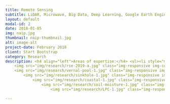 ```yaml
---
title: Remote Sensing
subtitle: LiDAR, Microwave, Big Data, Deep Learning, Google Earth Engine, Azure
layout: default
modal-id: 2
date: 2018-01-05
img: naip.jpg
thumbnail: naip-thumbnail.jpg
alt: image-alt
project-date: February 2018
client: Start Bootstrap
category: Research
description: <h4 align="left">Areas of expertise:</h4> <ul><li style="margin:10px" align="left">LiDAR Remote Sensing</li><li style="margin:10px" align="left">Microwave Remote Sensing</li><li style="margin:10px" align="left">Wetlands and Water Resources</li><li style="margin:10px" align="left">Deep Learning and Cloud Computing (Google Earth Engine, Microsoft Azure)</li></ul><hr>     <h3>LiDAR Remote Sensing</h3><br>   <h4 align="left">Mapping Wetland Inundatation Dynamics</h4> <p class="large" align="left"><strong>Wu, Q.</strong>, Lane, C.R., Li, X., Zhao, K., Zhou, Y., Clinton, N., DeVries, B., Golden, H.E., & Lang, M.W. (2019). Integrating LiDAR data and multi-temporal aerial imagery to map wetland inundation dynamics using Google Earth Engine. <u><em>Remote Sensing of Environment</em></u>. 228:1-13. DOI:10.1016/j.rse.2019.04.015 (<a href="gishub#2019-RSE">download</a>)</p>
    <img src="img/research/rse-2019-a.jpg" class="img-responsive img-centered""></img><img src="img/research/rse-2019-b.jpg" class="img-responsive img-centered""></img><img src="img/research/rse-2019-c.jpg" class="img-responsive img-centered""></img>  <hr>  <h4 align="left">Vernal Pool Detection</h4> <p class="large" align="left"><strong>Wu, Q.</strong>, Lane, C.R., &amp; Liu, H. (2014). An Effective Method for Detecting Potential Woodland Vernal Pools Using High-Resolution LiDAR Data and Aerial Imagery. <u><em>Remote Sensing</em></u>. 6(11):11444-11467. DOI:<a href="https://dx.doi.org/10.3390/rs61111444" target="_blank">10.3390/rs61111444</a></p>
    <img src="img/research/vernal-pool-1.jpg" class="img-responsive img-centered""></img> <img src="img/research/vernal-pool-2.jpg" class="img-responsive img-centered""></img>  <hr>   <h4 align="left">Automated sinkhole Mapping</h4> <p class="large" align="left"><strong>Wu, Q.</strong>, Deng, C., &amp; Chen, Z. (2016). Automated delineation of karst sinkholes from LiDAR-derived digital elevation models. <u><em>Geomorphology</em></u>. 266, 1-10. DOI:<a href="https://dx.doi.org/10.1016/j.geomorph.2016.05.006" target="_blank">10.1016/j.geomorph.2016.05.006</a></p>
        <img src="img/research/sinkhole-1.jpg" class="img-responsive img-centered""></img> <img src="img/research/sinkhole-2.jpg" class="img-responsive img-centered""></img>   <hr>   <h4 align="left">Coastal Change Analysis</h4> <p class="large" align="left"><strong>Wu, Q.</strong>, Su, H., Sherman, D.J., Liu, H., Wozencraft, J.M., Yu, B., &amp; Chen, Z. (2016). A graph-based approach for assessing storm-induced coastal changes. <u><em>International Journal of Remote Sensing</em></u>. 37:4854-4873. DOI:<a href="https://dx.doi.org/10.1080/01431161.2016.1225180" target="_blank">10.1080/01431161.2016.1225180</a></p>
            <img src="img/research/coastal-1.jpg" class="img-responsive img-centered""></img> <img src="img/research/coastal-2.jpg" class="img-responsive img-centered""></img> <hr>  <h3>Microwave Remote Sensing</h3><br>     <h4 align="left">Remote Sensing of Soil Moisture</h4> <p class="large" align="left"><strong>Wu, Q.,</strong> Liu, H., Wang, L., &amp; Deng, C. (2016). Evaluation of AMSR2 L3 soil moisture products over the continental U.S. using in situ observations from International Soil Moisture Network. <u><em>International Journal of Applied Earth Observation and GeoInformation</em></u>. 45, Part B:187-199. DOI:<a href="https://dx.doi.org/10.1016/j.jag.2015.10.011" target="_blank">10.1016/j.jag.2015.10.011</a><em>&nbsp;</em></p>
                <img src="img/research/soil-moisture-1.jpg" class="img-responsive img-centered""></img> <img src="img/research/soil-moisture-2.jpg" class="img-responsive img-centered""></img><hr>    <h3>Wetlands and Water Resources</h3><br><h4 align="left">Mapping Depressional Wetlands</h4> <p class="large" align="left"><strong>Wu, Q.</strong>, &amp; Lane, C.R. (2016). Delineation and quantification of wetland&nbsp;depressions in the Prairie Pothole Region of North Dakota. <u><em>Wetlands</em></u>. 36(2):215-227. DOI:<a href="https://dx.doi.org/10.1007/s13157-015-0731-6" target="_blank">10.1007/s13157-015-0731-6</a></p>
                    <img src="img/research/LPC-1.jpg" class="img-responsive img-centered""></img> <img src="img/research/LPC-2.jpg" class="img-responsive img-centered""></img> <img src="img/research/LPC-3.jpg" class="img-responsive img-centered""></img> <hr><h4 align="left">Mapping Wetland Hydrologic Connectivity</h4> <p class="large" align="left"><strong>Wu, Q.</strong>, &amp; Lane, C.R. (2017). Delineating wetland catchments and modeling hydrologic connectivity using LiDAR data and aerial imagery. <u><em>Hydrology and Earth System Sciences</em></u>. 21:3579-3595. DOI:<a href="https://doi.org/10.5194/hess-21-3579-2017" target="_blank">10.5194/hess-21-3579-2017</a></p> <img src="img/research/naip.jpg" class="img-responsive img-centered""></img> <img src="img/research/connectivity.jpg" class="img-responsive img-centered""></img><hr>    <h3>Deep Learning and Cloud Computing</h3><br><h4 align="left">Deep Learning</h4> <p class="large" align="left"><strong>Object Detection and Segmentation</strong> - Using Python, Tensorflow, Keras</p><img src="img/research/segmentation.jpg" class="img-responsive img-centered""></img><img src="img/research/segmentation-2.jpg" class="img-responsive img-centered""></img><hr> <h4 align="left">Cloud Computing</h4> <p class="large" align="left"><strong>Google Earth Engine</strong> - A planetary-scale platform for Earth science data & analysis (<a href="https://goo.gl/Go8FCL" target="_blank">Demo</a>)</p><img src="img/research/gee.jpg" class="img-responsive img-centered""></img><hr>

---
```

